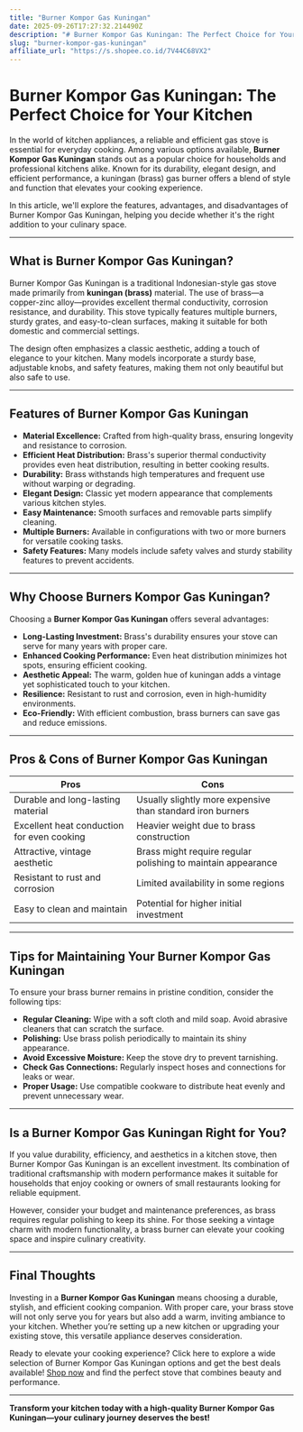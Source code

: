 ```yaml
---
title: "Burner Kompor Gas Kuningan"
date: 2025-09-26T17:27:32.214490Z
description: "# Burner Kompor Gas Kuningan: The Perfect Choice for Your Kitchen..."
slug: "burner-kompor-gas-kuningan"
affiliate_url: "https://s.shopee.co.id/7V44C68VX2"
---
```

# Burner Kompor Gas Kuningan: The Perfect Choice for Your Kitchen

In the world of kitchen appliances, a reliable and efficient gas stove is essential for everyday cooking. Among various options available, **Burner Kompor Gas Kuningan** stands out as a popular choice for households and professional kitchens alike. Known for its durability, elegant design, and efficient performance, a kuningan (brass) gas burner offers a blend of style and function that elevates your cooking experience.

In this article, we'll explore the features, advantages, and disadvantages of Burner Kompor Gas Kuningan, helping you decide whether it's the right addition to your culinary space.

---

## What is Burner Kompor Gas Kuningan?

Burner Kompor Gas Kuningan is a traditional Indonesian-style gas stove made primarily from **kuningan (brass)** material. The use of brass—a copper-zinc alloy—provides excellent thermal conductivity, corrosion resistance, and durability. This stove typically features multiple burners, sturdy grates, and easy-to-clean surfaces, making it suitable for both domestic and commercial settings.

The design often emphasizes a classic aesthetic, adding a touch of elegance to your kitchen. Many models incorporate a sturdy base, adjustable knobs, and safety features, making them not only beautiful but also safe to use.

---

## Features of Burner Kompor Gas Kuningan

- **Material Excellence:** Crafted from high-quality brass, ensuring longevity and resistance to corrosion.
- **Efficient Heat Distribution:** Brass's superior thermal conductivity provides even heat distribution, resulting in better cooking results.
- **Durability:** Brass withstands high temperatures and frequent use without warping or degrading.
- **Elegant Design:** Classic yet modern appearance that complements various kitchen styles.
- **Easy Maintenance:** Smooth surfaces and removable parts simplify cleaning.
- **Multiple Burners:** Available in configurations with two or more burners for versatile cooking tasks.
- **Safety Features:** Many models include safety valves and sturdy stability features to prevent accidents.

---

## Why Choose Burners Kompor Gas Kuningan?

Choosing a **Burner Kompor Gas Kuningan** offers several advantages:

- **Long-Lasting Investment:** Brass's durability ensures your stove can serve for many years with proper care.
- **Enhanced Cooking Performance:** Even heat distribution minimizes hot spots, ensuring efficient cooking.
- **Aesthetic Appeal:** The warm, golden hue of kuningan adds a vintage yet sophisticated touch to your kitchen.
- **Resilience:** Resistant to rust and corrosion, even in high-humidity environments.
- **Eco-Friendly:** With efficient combustion, brass burners can save gas and reduce emissions.

---

## Pros & Cons of Burner Kompor Gas Kuningan

| **Pros**                                   | **Cons**                                           |
|--------------------------------------------|---------------------------------------------------|
| Durable and long-lasting material        | Usually slightly more expensive than standard iron burners |
| Excellent heat conduction for even cooking | Heavier weight due to brass construction       |
| Attractive, vintage aesthetic            | Brass might require regular polishing to maintain appearance |
| Resistant to rust and corrosion          | Limited availability in some regions           |
| Easy to clean and maintain               | Potential for higher initial investment       |

---

## Tips for Maintaining Your Burner Kompor Gas Kuningan

To ensure your brass burner remains in pristine condition, consider the following tips:

- **Regular Cleaning:** Wipe with a soft cloth and mild soap. Avoid abrasive cleaners that can scratch the surface.
- **Polishing:** Use brass polish periodically to maintain its shiny appearance.
- **Avoid Excessive Moisture:** Keep the stove dry to prevent tarnishing.
- **Check Gas Connections:** Regularly inspect hoses and connections for leaks or wear.
- **Proper Usage:** Use compatible cookware to distribute heat evenly and prevent unnecessary wear.

---

## Is a Burner Kompor Gas Kuningan Right for You?

If you value durability, efficiency, and aesthetics in a kitchen stove, then Burner Kompor Gas Kuningan is an excellent investment. Its combination of traditional craftsmanship with modern performance makes it suitable for households that enjoy cooking or owners of small restaurants looking for reliable equipment.

However, consider your budget and maintenance preferences, as brass requires regular polishing to keep its shine. For those seeking a vintage charm with modern functionality, a brass burner can elevate your cooking space and inspire culinary creativity.

---

## Final Thoughts

Investing in a **Burner Kompor Gas Kuningan** means choosing a durable, stylish, and efficient cooking companion. With proper care, your brass stove will not only serve you for years but also add a warm, inviting ambiance to your kitchen. Whether you’re setting up a new kitchen or upgrading your existing stove, this versatile appliance deserves consideration.

Ready to elevate your cooking experience? Click here to explore a wide selection of Burner Kompor Gas Kuningan options and get the best deals available! [Shop now](https://s.shopee.co.id/7V44C68VX2) and find the perfect stove that combines beauty and performance.

---

**Transform your kitchen today with a high-quality Burner Kompor Gas Kuningan—your culinary journey deserves the best!**